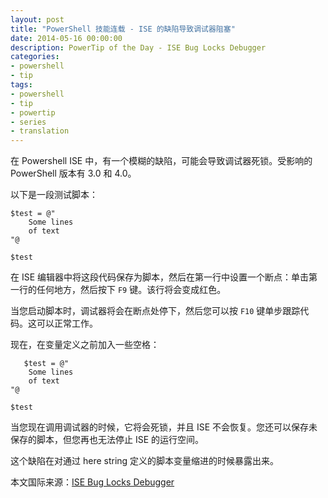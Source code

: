 ```yaml
---
layout: post
title: "PowerShell 技能连载 - ISE 的缺陷导致调试器阻塞"
date: 2014-05-16 00:00:00
description: PowerTip of the Day - ISE Bug Locks Debugger
categories:
- powershell
- tip
tags:
- powershell
- tip
- powertip
- series
- translation
---
```

在 Powershell ISE 中，有一个模糊的缺陷，可能会导致调试器死锁。受影响的 PowerShell 版本有 3.0 和 4.0。

以下是一段测试脚本：

	$test = @"
        Some lines
        of text
    "@
    
    $test 
    
在 ISE 编辑器中将这段代码保存为脚本，然后在第一行中设置一个断点：单击第一行的任何地方，然后按下 `F9` 键。该行将会变成红色。

当您启动脚本时，调试器将会在断点处停下，然后您可以按 `F10` 键单步跟踪代码。这可以正常工作。

现在，在变量定义之前加入一些空格：

       $test = @"
        Some lines
        of text
    "@
    
    $test 

当您现在调用调试器的时候，它将会死锁，并且 ISE 不会恢复。您还可以保存未保存的脚本，但您再也无法停止 ISE 的运行空间。

这个缺陷在对通过 here string 定义的脚本变量缩进的时候暴露出来。

<!--more-->
本文国际来源：[ISE Bug Locks Debugger](http://community.idera.com/powershell/powertips/b/tips/posts/ise-bug-locks-debugger)
